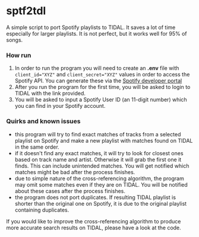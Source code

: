 # sptf2tdl
A simple script to port Spotify playlists to TIDAL. It saves a lot of time especially for larger playlists. It is not perfect, but it works well for 95% of songs.


### How run

1. In order to run the program you will need to create an **.env** file with `client_id="XYZ"` and `client_secret="XYZ"` values in order to access the Spotify API. You can generate these via the [Spotify developer portal](https://developer.spotify.com/dashboard/applications)  
2. After you run the program for the first time, you will be asked to login to TIDAL with the link provided.  
3. You will be asked to input a Spotify User ID (an 11-digit number) which you can find in your Spotify account. 

### Quirks and known issues
 - this program will try to find exact matches of tracks from a selected playlist on Spotify and make a new playlist with matches found on TIDAL in the same order.  
 - if it doesn't find any exact matches, it will try to look for closest ones based on track name and artist. Otherwise it will grab the first one it finds. This can include unintended matches. You will get notified which matches might be bad after the process finishes.  
 - due to simple nature of the cross-referencing algorithm, the program may omit some matches even if they are on TIDAL. You will be notified about these cases after the process finishes.  
 - the program does not port duplicates. If resulting TIDAL playlist is shorter than the original one on Spotify, it is due to the original playlist containing duplicates.  

If you would like to improve the cross-referencing algorithm to produce more accurate search results on TIDAL, please have a look at the code.
